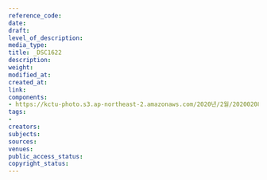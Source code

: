 ```yaml
---
reference_code: 
date: 
draft: 
level_of_description: 
media_type: 
title: _DSC1622
description: 
weight: 
modified_at: 
created_at: 
link: 
components:
- https://kctu-photo.s3.ap-northeast-2.amazonaws.com/2020년/2월/20200208_문중원열사+진상규명·책임자+처벌+및+한국마사회+적폐청산을+위한+전국노동자대회/_DSC1622.jpg
tags:
- 
creators: 
subjects: 
sources: 
venues: 
public_access_status: 
copyright_status: 
---
```

